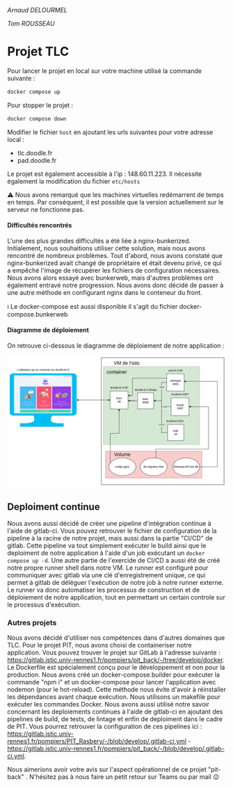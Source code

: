 *Arnaud DELOURMEL*

*Tom ROUSSEAU*

# Projet TLC
Pour lancer le projet en local sur votre machine  utilisé la commande suivante :
```bash
docker compose up
```
Pour stopper le projet :
```bash
docker compose down
```

Modifier le fichier `host` en ajoutant les urls suivantes pour votre adresse local :

- tlc.doodle.fr
- pad.doodle.fr



Le projet est également accessible à l'ip : 148.60.11.223. Il nécessite également la modification du fichier `etc/hosts`

:warning: Nous avons remarqué que les machines virtuelles redémarrent de temps en temps. Par conséquent, il est possible que la version actuellement sur le serveur ne fonctionne pas.

#### Difficultés rencontrés

L'une des plus grandes difficultés a été liée à nginx-bunkerized. Initialement, nous souhaitions utiliser cette solution, mais nous avons rencontré de nombreux problèmes. Tout d'abord, nous avons constaté que nginx-bunkerized avait changé de propriétaire et était devenu privé, ce qui a empêché l'image de récupérer les fichiers de configuration nécessaires. Nous avons alors essayé avec bunkerweb, mais d'autres problèmes ont également entravé notre progression. Nous avons donc décidé de passer à une autre méthode en configurant nginx dans le conteneur du front. 

:information_source: Le docker-compose est aussi disponible il s'agit du fichier docker-compose.bunkerweb



#### Diagramme de déploiement

On retrouve ci-dessous le diagramme de déploiement de notre application :

![](./images/diagramme.png)

## Deploiment continue

Nous avons aussi décidé de créer une pipeline d'intégration continue à l'aide de gitlab-ci. Vous pouvez retrouver le fichier de configuration de la pipeline à la racine de notre projet, mais aussi dans la partie "CI/CD" de gitlab. Cette pipeline va tout simplement exécuter le build ainsi que le deploiment de notre application à l'aide d'un job exécutant un `docker compose up -d`. Une autre partie de l'exercide de CI/CD a aussi été de créé notre propre runner shell dans notre VM. Le runner est configuré pour communiquer avec gitlab via une clé d'enregistrement unique, ce qui permet à gitlab de déléguer l'exécution de notre job à notre runner externe. Le runner va donc automatiser les processus de construction et de déploiement de notre application, tout en permettant un certain controle sur le processus d'exécution.

### Autres projets

Nous avons décidé d'utiliser nos compétences dans d'autres domaines que TLC. Pour le projet PIT, nous avons choisi de containeriser notre application. Vous pouvez trouver le projet sur GitLab à l'adresse suivante : https://gitlab.istic.univ-rennes1.fr/pompiers/pit_back/-/tree/develop/docker. Le Dockerfile est spécialement conçu pour le développement et non pour la production. Nous avons créé un docker-compose.builder pour exécuter la commande "npm i" et un docker-compose pour lancer l'application avec nodemon (pour le hot-reload). Cette méthode nous évite d'avoir à réinstaller les dépendances avant chaque exécution. Nous utilisons un makefile pour exécuter les commandes Docker. 
Nous avons aussi utilisé notre savoir concernant les deploiements continues à l'aide de gitlab-ci en ajoutant des pipelines de build, de tests, de lintage et enfin de deploiment dans le cadre de PIT. Vous pourrez retrouver la configuration de ces pipelines ici : https://gitlab.istic.univ-rennes1.fr/pompiers/PIT_Rasbery/-/blob/develop/.gitlab-ci.yml - https://gitlab.istic.univ-rennes1.fr/pompiers/pit_back/-/blob/develop/.gitlab-ci.yml.

Nous aimerions avoir votre avis sur l'aspect opérationnel de ce projet "pit-back" . N'hésitez pas à nous faire un petit retour sur Teams ou par mail :wink:
